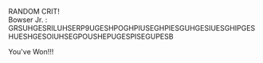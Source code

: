RANDOM CRIT!  
Bowser Jr. : GRSUHGESRILUHSERP9UGESHPOGHPIUSEGHPIESGUHGESIUESGHIPGESHUESHGESOIUHSEGPOUSHEPUGESPISEGUPESB

You've Won!!!
